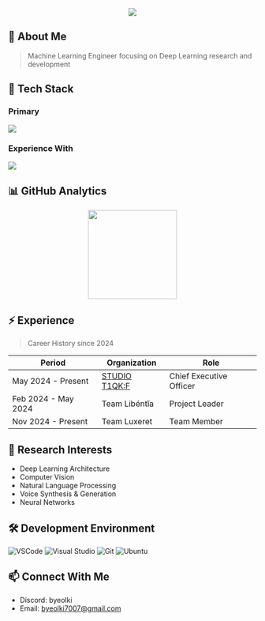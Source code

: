 <div align="center">
  <img src="https://capsule-render.vercel.app/api?type=waving&color=gradient&height=200&section=header&text=Hello%20World!&fontSize=50&animation=twinkling" />
</div>

## 🌌 About Me
> Machine Learning Engineer focusing on Deep Learning research and development

## 🎯 Tech Stack

### Primary
<div align="left">
  <img src="https://skillicons.dev/icons?i=python,pytorch" />
</div>

### Experience With
<div align="left">
  <img src="https://skillicons.dev/icons?i=js,html,css,java,lua,tensorflow" />
</div>

## 📊 GitHub Analytics
<div align="center">
  <img height="180em" src="https://github-readme-streak-stats.herokuapp.com/?user=byeolki&theme=tokyonight" />
</div>

## ⚡ Experience
> Career History since 2024

| Period | Organization | Role |
|--------|-------------|------|
| May 2024 - Present | [STUDIO T1QK:F](https://github.com/T1QK-F) | Chief Executive Officer |
| Feb 2024 - May 2024 | Team Libéntĭa | Project Leader |
| Nov 2024 - Present | Team Luxeret | Team Member |

## 🔬 Research Interests
- Deep Learning Architecture
- Computer Vision
- Natural Language Processing
- Voice Synthesis & Generation
- Neural Networks

## 🛠 Development Environment
![VSCode](https://skillicons.dev/icons?i=vscode)
![Visual Studio](https://skillicons.dev/icons?i=visualstudio)
![Git](https://skillicons.dev/icons?i=git)
![Ubuntu](https://skillicons.dev/icons?i=ubuntu)

## 📫 Connect With Me
- Discord: byeolki
- Email: byeolki7007@gmail.com
